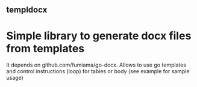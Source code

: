 ## templdocx

# Simple library to generate docx files from templates

It depends on github.com/fumiama/go-docx. Allows to use go templates and control instructions (loop) for tables or body (see example for sample usage) 